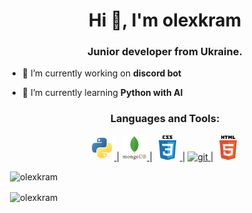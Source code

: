 <h1 align="center">Hi 👋, I'm olexkram</h1>
<h3 align="center">Junior developer from Ukraine.</h3>

- 🔭 I’m currently working on **discord bot**

- 🌱 I’m currently learning **Python with AI**


<div style="text-align: center;">
    <h3 align="center">Languages and Tools:</h3>
    <p align="center">
        <a href="https://www.python.org" target="_blank" rel="noreferrer">
            <img src="https://raw.githubusercontent.com/devicons/devicon/master/icons/python/python-original.svg" alt="python" width="40" height="40"/>
        </a>
        <span> | </span>
        <a href="https://www.mongodb.com/" target="_blank" rel="noreferrer">
            <img src="https://raw.githubusercontent.com/devicons/devicon/master/icons/mongodb/mongodb-original-wordmark.svg" alt="mongodb" width="40" height="40"/>
        </a>
        <span> | </span>
        <a href="https://www.w3schools.com/css/" target="_blank" rel="noreferrer">
            <img src="https://raw.githubusercontent.com/devicons/devicon/master/icons/css3/css3-original-wordmark.svg" alt="css3" width="40" height="40"/>
        </a>
        <span> | </span>
        <a href="https://git-scm.com/" target="_blank" rel="noreferrer">
            <img src="https://www.vectorlogo.zone/logos/git-scm/git-scm-icon.svg" alt="git" width="40" height="40"/>
        </a>
        <span> | </span>
        <a href="https://www.w3.org/html/" target="_blank" rel="noreferrer">
            <img src="https://raw.githubusercontent.com/devicons/devicon/master/icons/html5/html5-original-wordmark.svg" alt="html5" width="40" height="40"/>
        </a>
    </p>
</div>


<p>&nbsp;<img align="center" src="https://github-readme-stats.vercel.app/api/top-langs/?username=olexkram&layout=compact" alt="olexkram" /></p>
<p>&nbsp;<img align="center" src="https://github-readme-stats.vercel.app/api?username=olexkram&show_icons=true&locale=en" alt="olexkram" /></p>

